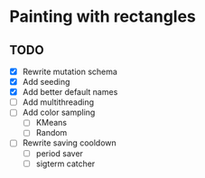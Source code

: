 # Painting with rectangles

## TODO

- [x] Rewrite mutation schema
- [x] Add seeding
- [x] Add better default names
- [ ] Add multithreading
- [ ] Add color sampling
    - [ ] KMeans
    - [ ] Random
- [ ] Rewrite saving cooldown
    - [ ] period saver
    - [ ] sigterm catcher

